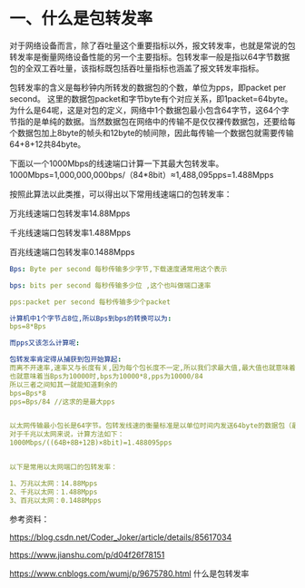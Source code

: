 # 一、什么是包转发率

对于网络设备而言，除了吞吐量这个重要指标以外，报文转发率，也就是常说的包转发率是衡量网络设备性能的另一个主要指标。包转发率一般是指以64字节数据包的全双工吞吐量，该指标既包括吞吐量指标也涵盖了报文转发率指标。

包转发率的含义是每秒钟内所转发的数据包的个数，单位为pps，即packet per second。
这里的数据包packet和字节byte有个对应关系，即1packet=64byte。为什么是64呢，这是对包的定义，网络中1个数据包最小包含64字节，这64个字节指的是单纯的数据。当然数据包在网络中的传输不是仅仅裸传数据包，还要给每个数据包加上8byte的帧头和12byte的帧间隙，因此每传输一个数据包就需要传输64+8+12共84byte。

下面以一个1000Mbps的线速端口计算一下其最大包转发率。
1000Mbps=1,000,000,000bps/（84*8bit）≈1,488,095pps=1.488Mpps

按照此算法以此类推，可以得出以下常用线速端口的包转发率：

万兆线速端口包转发率14.88Mpps

千兆线速端口包转发率1.488Mpps

百兆线速端口包转发率0.1488Mpps

```yaml
Bps: Byte per second 每秒传输多少字节,下载速度通常用这个表示

bps: bits per second 每秒传输多少位 ,这个也叫做端口速率

pps:packet per second 每秒传输多少个packet

计算机中1个字节占8位,所以Bps到bps的转换可以为:
bps=8*Bps

而pps又该怎么计算呢:

包转发率肯定得从捕获到包开始算起:
而离不开速率,速率又与长度有关,因为每个包长度不一定,所以我们求最大值,最大值也就意味着要用最小的包来计算,以以太网为例,以太网最小64字节(6+6+2+4+46),每个包又会有6字节的前导字符和12字节的帧间间隙,所以每个包最小84字节
也就意味着当Bps为10000时,bps为10000*8,pps为10000/84
所以三者之间知其一就能知道剩余的
bps=Bps*8
pps=Bps/84 //这求的是最大pps


以太网传输最小包长是64字节。包转发线速的衡量标准是以单位时间内发送64byte的数据包（最小包）的个数作为计算基准的。
对于千兆以太网来说，计算方法如下：
1000Mbps/((64B+8B+12B)×8bit)=1.488095pps


以下是常用以太网端口的包转发率：

1、万兆以太网：14.88Mpps
2、千兆以太网：1.488Mpps
3、百兆以太网：0.1488Mpps
```
参考资料：

https://blog.csdn.net/Coder_Joker/article/details/85617034

https://www.jianshu.com/p/d04f26f78151

https://www.cnblogs.com/wumj/p/9675780.html  什么是包转发率
